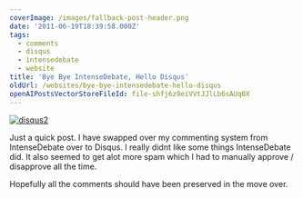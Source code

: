 ```yaml
---
coverImage: /images/fallback-post-header.png
date: '2011-06-19T18:39:58.000Z'
tags:
  - comments
  - disqus
  - intensedebate
  - website
title: 'Bye Bye IntenseDebate, Hello Disqus'
oldUrl: /websites/bye-bye-intensedebate-hello-disqus
openAIPostsVectorStoreFileId: file-shfj6z9eiVVtJJlLb6sAUq0X
---
```


[![](/wp-content/uploads/2011/06/disqus2.jpg "disqus2")](/wp-content/uploads/2011/06/disqus2.jpg)

Just a quick post. I have swapped over my commenting system from IntenseDebate over to Disqus. I really didnt like some things IntenseDebate did. It also seemed to get alot more spam which I had to manually approve / disapprove all the time.

<!-- more -->

Hopefully all the comments should have been preserved in the move over.
